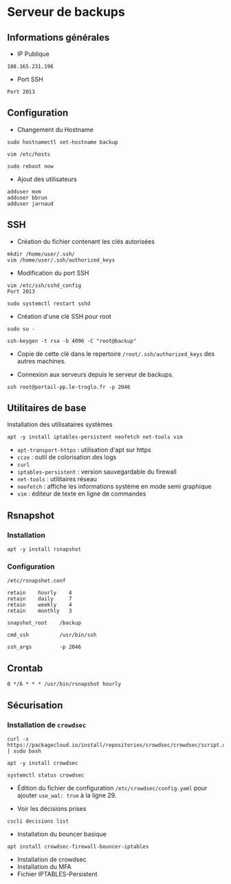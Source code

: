 # Serveur de backups

## Informations générales

- IP Publique
```
188.165.231.196
```

- Port SSH
``` SHELL
Port 2013
```

## Configuration

- Changement du Hostname

``` SHELL
sudo hostnamectl set-hostname backup
```

``` SHELL
vim /etc/hosts
```

``` SHELL
sudo reboot now
```

- Ajout des utilisateurs
``` SHELL
adduser mxm
adduser bbrun
adduser jarnaud
```

## SSH

- Création du fichier contenant les clés autorisées
``` SHELL
mkdir /home/user/.ssh/
vim /home/user/.ssh/authorized_keys
```

- Modification du port SSH
``` SHELL
vim /etc/ssh/sshd_config
Port 2013
```

``` SHELL
sudo systemctl restart sshd
```

- Création d'une clé SSH pour root
``` SHELL
sudo su - 
```

``` SHELL
ssh-keygen -t rsa -b 4096 -C "root@backup"
```

- Copie de cette clé dans le repertoire `/root/.ssh/authorized_keys` des autres machines.

- Connexion aux serveurs depuis le serveur de backups.
``` SHELL
ssh root@portail-pp.le-troglo.fr -p 2046
```
## Utilitaires de base

Installation des utilisataires systèmes
``` SHELL
apt -y install iptables-persistent neofetch net-tools vim
```
- `apt-transport-https` : utilisation d'apt sur https
- `ccze` : outil de colorisation des logs
- `curl` 
- `iptables-persistent` : version sauvegardable du firewall
- `net-tools` : utilitaires réseau
- `neofetch` : affiche les informations système en mode semi graphique
- `vim` : éditeur de texte en ligne de commandes

## Rsnapshot

### Installation

``` SHELL
apt -y install rsnapshot
```

### Configuration

`/etc/rsnapshot.conf`

``` SHELL
retain    hourly    4
retain    daily     7
retain    weekly    4
retain    monthly   3

snapshot_root    /backup

cmd_ssh          /usr/bin/ssh

ssh_args         -p 2046
```

## Crontab
```SHELL
0 */6 * * * /usr/bin/rsnapshot hourly
```

## Sécurisation

### Installation de `crowdsec`

``` SHELL
curl -s https://packagecloud.io/install/repositories/crowdsec/crowdsec/script.deb.sh | sudo bash
```

``` SHELL
apt -y install crowdsec
```

``` SHELL
systemctl status crowdsec
```

- Édition du fichier de configuration `/etc/crowdsec/config.yaml` pour ajouter `use_wal: true` à la ligne 29.

- Voir les décisions prises 
``` SHELL
cscli decisions list
```

- Installation du bouncer basique
``` SHELL
apt install crowdsec-firewall-bouncer-iptables
```

- Installation de crowdsec
- Installation du MFA
- Fichier IPTABLES-Persistent
